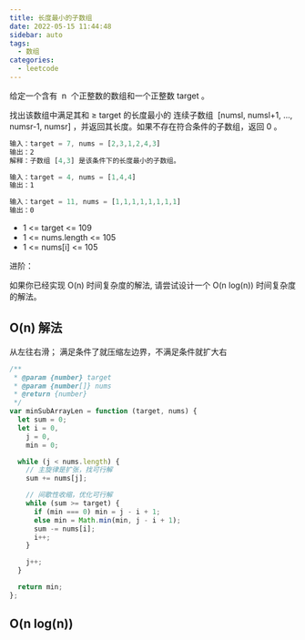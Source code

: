 ```yaml
---
title: 长度最小的子数组
date: 2022-05-15 11:44:48
sidebar: auto
tags:
  - 数组
categories:
  - leetcode
---
```


给定一个含有  n  个正整数的数组和一个正整数 target 。

找出该数组中满足其和 ≥ target 的长度最小的 连续子数组  [numsl, numsl+1, ..., numsr-1, numsr] ，并返回其长度。如果不存在符合条件的子数组，返回 0 。

```js
输入：target = 7, nums = [2,3,1,2,4,3]
输出：2
解释：子数组 [4,3] 是该条件下的长度最小的子数组。

输入：target = 4, nums = [1,4,4]
输出：1

输入：target = 11, nums = [1,1,1,1,1,1,1,1]
输出：0
```

- 1 <= target <= 109
- 1 <= nums.length <= 105
- 1 <= nums[i] <= 105

进阶：

如果你已经实现 O(n) 时间复杂度的解法, 请尝试设计一个 O(n log(n)) 时间复杂度的解法。

## O(n) 解法

从左往右滑； 满足条件了就压缩左边界，不满足条件就扩大右

```js
/**
 * @param {number} target
 * @param {number[]} nums
 * @return {number}
 */
var minSubArrayLen = function (target, nums) {
  let sum = 0;
  let i = 0,
    j = 0,
    min = 0;

  while (j < nums.length) {
    // 主旋律是扩张，找可行解
    sum += nums[j];

    // 间歇性收缩，优化可行解
    while (sum >= target) {
      if (min === 0) min = j - i + 1;
      else min = Math.min(min, j - i + 1);
      sum -= nums[i];
      i++;
    }

    j++;
  }

  return min;
};
```

## O(n log(n))
